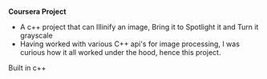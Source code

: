 **Coursera Project**

- A c++ project that can Illinify an image, Bring it to Spotlight it and Turn it grayscale
- Having worked with various C++ api's for image processing, I was curious how it all worked under the hood, hence this project.

Built in c++
